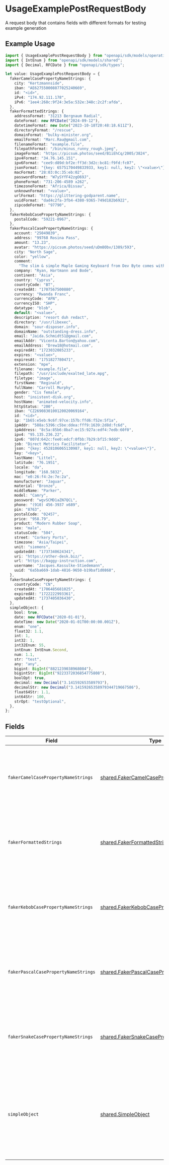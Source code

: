 # UsageExamplePostRequestBody

A request body that contains fields with different formats for testing example generation

## Example Usage

```typescript
import { UsageExamplePostRequestBody } from "openapi/sdk/models/operations";
import { IntEnum } from "openapi/sdk/models/shared";
import { Decimal, RFCDate } from "openapi/sdk/types";

let value: UsageExamplePostRequestBody = {
  fakerCamelCasePropertyNameStrings: {
    city: "Kertzmannside",
    iban: "AE627550008877025240669",
    id: "<id>",
    iPv4: "174.92.111.178",
    iPv6: "1ee4:268c:9f24:3e5a:532e:348c:2c2f:afda",
  },
  fakerFormattedStrings: {
    addressFormat: "31213 Bergnaum Radial",
    dateFormat: new RFCDate("2024-09-12"),
    datetimeFormat: new Date("2023-10-18T20:48:18.611Z"),
    directoryFormat: "/rescue",
    domainFormat: "bulky-minister.org",
    emailFormat: "Marc.Rau@gmail.com",
    filenameFormat: "example.file",
    filepathFormat: "/bin/minus_runny_rough.jpeg",
    imageFormat: "https://picsum.photos/seed/B1iEhCq/2005/3824",
    ipv4Format: "34.76.145.151",
    ipv6Format: "cee9:d89d:bf2e:ff3d:3d2c:bc81:f9fd:fc07",
    jsonFormat: "{key: 6575170449833933, key1: null, key2: \"<value>\"}",
    macFormat: "28:03:0c:35:eb:02",
    passwordFormat: "W7ySYfF42zgO69J",
    phoneFormat: "731-206-4589 x262",
    timezoneFormat: "Africa/Bissau",
    unknownFormat: "<value>",
    urlFormat: "https://glittering-godparent.name",
    uuidFormat: "dad4c2fa-3fb4-4380-9365-749d182b6922",
    zipcodeFormat: "97790",
  },
  fakerKebobCasePropertyNameStrings: {
    postalCode: "59221-0967",
  },
  fakerPascalCasePropertyNameStrings: {
    account: "25049839",
    address: "99768 Rosina Pass",
    amount: "13.23",
    avatar: "https://picsum.photos/seed/uDm8Obv/1389/593",
    city: "North Sage",
    color: "yellow",
    comment:
      "The slim & simple Maple Gaming Keyboard from Dev Byte comes with a sleek body and 7- Color RGB LED Back-lighting for smart functionality",
    company: "Ryan, Hartmann and Bode",
    continent: "Asia",
    country: "Cyprus",
    countryCode: "BT",
    createdAt: "1707567500880",
    currency: "Rwanda Franc",
    currencyCode: "AFN",
    currencyISO: "SHP",
    datatype: "blob",
    default: "<value>",
    description: "resort duh redact",
    directory: "/usr/libexec",
    domain: "sour-disposer.info",
    domainName: "outstanding-dress.info",
    email: "Jaida.Schmidt51@gmail.com",
    emailAddr: "Vicenta.Barton@yahoo.com",
    emailAddress: "Drew18@hotmail.com",
    expiredAt: "1723032085233",
    expires: "<value>",
    expiresAt: "1751827780471",
    extension: "mpe",
    filename: "example.file",
    filepath: "/usr/include/exalted_late.mpg",
    filetype: "image",
    firstName: "Reginald",
    fullName: "Carroll Murphy",
    gender: "Cis female",
    host: "insistent-disk.org",
    hostName: "animated-velocity.info",
    httpStatus: "200",
    iban: "CZ2690830100120020069164",
    id: "<id>",
    ip: "1b65:e5eb:9c6f:97ce:157b:ffd6:f52e:5f1a",
    ipAddr: "588a:5396:c5be:ddea:fff9:1639:2d8d:fc6d",
    ipAddress: "8c5a:85b6:8ba7:ec15:927a:edf4:7edb:60f0",
    ipv4: "95.135.236.22",
    ipv6: "807d:642c:fee0:edcf:0fbb:7b29:bf15:9ddd",
    job: "Direct Metrics Facilitator",
    json: "{key: 4528106065130987, key1: null, key2: \"<value>\"}",
    key: "<key>",
    lastName: "Littel",
    latitude: "76.1951",
    locale: "da",
    longitude: "168.5832",
    mac: "e0:26:f4:2e:7e:2a",
    manufacturer: "Jaguar",
    material: "Bronze",
    middleName: "Parker",
    model: "Camry",
    password: "wgvSCMD1aZN7QCL",
    phone: "(910) 456-3937 x689",
    pin: "8763",
    postalCode: "02457",
    price: "958.79",
    product: "Modern Rubber Soap",
    sex: "male",
    statusCode: "504",
    street: "Corkery Ports",
    timezone: "Asia/Taipei",
    unit: "siemens",
    updatedAt: "1737340624341",
    uri: "https://other-desk.biz/",
    url: "https://baggy-instruction.com",
    username: "Jacques.Kassulke-Stiedemann",
    uuid: "6a5ba669-1dab-4816-9650-b19baf1d0868",
  },
  fakerSnakeCasePropertyNameStrings: {
    countryCode: "CN",
    createdAt: "1706485681025",
    expiredAt: "1722222993361",
    updatedAt: "1737405036430",
  },
  simpleObject: {
    bool: true,
    date: new RFCDate("2020-01-01"),
    dateTime: new Date("2020-01-01T00:00:00.001Z"),
    enum: "one",
    float32: 1.1,
    int: 1,
    int32: 1,
    int32Enum: 55,
    intEnum: IntEnum.Second,
    num: 1.1,
    str: "test",
    any: "any",
    bigint: BigInt("8821239038968084"),
    bigintStr: BigInt("9223372036854775808"),
    boolOpt: true,
    decimal: new Decimal("3.141592653589793"),
    decimalStr: new Decimal("3.14159265358979344719667586"),
    float64Str: 1.1,
    int64Str: 100,
    strOpt: "testOptional",
  },
};
```

## Fields

| Field                                                                                                                                                          | Type                                                                                                                                                           | Required                                                                                                                                                       | Description                                                                                                                                                    |
| -------------------------------------------------------------------------------------------------------------------------------------------------------------- | -------------------------------------------------------------------------------------------------------------------------------------------------------------- | -------------------------------------------------------------------------------------------------------------------------------------------------------------- | -------------------------------------------------------------------------------------------------------------------------------------------------------------- |
| `fakerCamelCasePropertyNameStrings`                                                                                                                            | [shared.FakerCamelCasePropertyNameStrings](../../../sdk/models/shared/fakercamelcasepropertynamestrings.md)                                                    | :heavy_check_mark:                                                                                                                                             | A set of strings with camel case fieldnames that lead to relevant examples being generated for them                                                            |
| `fakerFormattedStrings`                                                                                                                                        | [shared.FakerFormattedStrings](../../../sdk/models/shared/fakerformattedstrings.md)                                                                            | :heavy_check_mark:                                                                                                                                             | A set of strings with format values that lead to relevant examples being generated for them                                                                    |
| `fakerKebobCasePropertyNameStrings`                                                                                                                            | [shared.FakerKebobCasePropertyNameStrings](../../../sdk/models/shared/fakerkebobcasepropertynamestrings.md)                                                    | :heavy_check_mark:                                                                                                                                             | A set of strings with kebob case fieldnames that lead to relevant examples being generated for them                                                            |
| `fakerPascalCasePropertyNameStrings`                                                                                                                           | [shared.FakerPascalCasePropertyNameStrings](../../../sdk/models/shared/fakerpascalcasepropertynamestrings.md)                                                  | :heavy_check_mark:                                                                                                                                             | A set of strings with pascal case fieldnames that lead to relevant examples being generated for them                                                           |
| `fakerSnakeCasePropertyNameStrings`                                                                                                                            | [shared.FakerSnakeCasePropertyNameStrings](../../../sdk/models/shared/fakersnakecasepropertynamestrings.md)                                                    | :heavy_check_mark:                                                                                                                                             | A set of strings with snake case fieldnames that lead to relevant examples being generated for them                                                            |
| `simpleObject`                                                                                                                                                 | [shared.SimpleObject](../../../sdk/models/shared/simpleobject.md)                                                                                              | :heavy_check_mark:                                                                                                                                             | A simple object that uses all our supported primitive types and enums and has optional properties.<br/><br/>[A link to the external docs.](https://speakeasy.com/docs) |